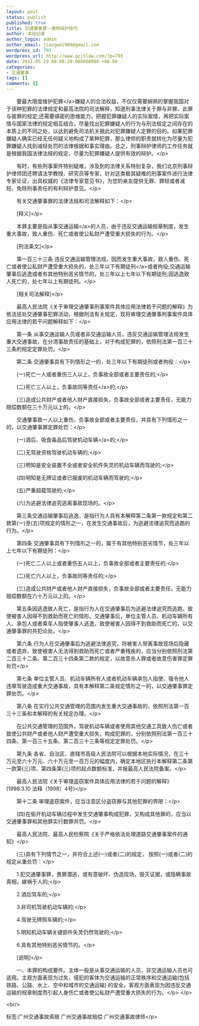 ```yaml
---
layout: post
status: publish
published: true
title: 交通肇事罪－律师辩护技巧
author: 本站记者
author_login: admin
author_email: jiangwei909@gmail.com
wordpress_id: 793
wordpress_url: http://www.gzjtlaw.com/?p=793
date: 2011-05-29 09:08:29.000000000 +08:00
categories:
- 交通肇事
tags: []
comments: []
---
```

<p><p>　　要最大限度维护<a>犯罪<&#47;a>嫌疑人的合法权益，不仅仅需要娴熟的掌握我国对于该种犯罪的法律规定和最高法院的司法解释，知道刑事法律关于罪与非罪、此罪与彼罪的规定;还需要缜密的思维能力，把握犯罪嫌疑人的实际案情，再把实际案情与国家法律的规定相互结合，尽量找出犯罪嫌疑人的行为与刑法规定之间存在的本质上的不同之处，以达到避免司法机关据此对犯罪嫌疑人定罪的目的。如果犯罪嫌疑人确实已经无任何疑义地构成了某种犯罪，那么律师的职责就转化为尽量为犯罪嫌疑人找到减轻处罚的法律根据和事实理由。总之，刑事辩护律师的工作任务就是根据我国法律法规的规定，尽量为犯罪嫌疑人提供有效的辩护。<&#47;p><p>　　有时，有些刑事案件特别疑难，涉及到的法律关系特别复杂，我们北京刑事辩护律师团还聘请法学教授、研究员等专家，针对这类极其疑难的刑事案件进行法律专家论证，出具权威的《法律专家意见书》，为您的亲友提供无罪、罪轻或者减轻、免除刑事责任的有利辩护意见。<&#47;p><p>　　有关交通肇事罪的法律法规和司法解释如下：<&#47;p><p>　　[释义]<&#47;p><p>　　本罪主要是指从事<a>交通运输<&#47;a>的人员，由于违反交通运输规章制度，发生重大事故，致人重伤、死亡或者使公私财产遭受重大损失的行为。<&#47;p><p>　　[刑法条文]<&#47;p><p>　　第一百三十三条 违反交通运输管理法规，因而发生重大事故，致人重伤、死亡或者使公私财产遭受重大损失的，处三年以下<a>有期徒刑<&#47;a>或者拘役;交通运输肇事后逃逸或者有其他特别恶劣情节的，处三年以上七年以下有期徒刑;因逃逸致人死亡的，处七年以上有期徒刑。<&#47;p><p>　　[相关司法解释]<&#47;p><p>　　最高人民法院《关于审理交通肇事刑事案件具体应用法律若干问题的解释》为依法惩处交通肇事犯罪活动，根据刑法有关规定，现将审理交通肇事刑事案件具体应用法律的若干问题解释如下：<&#47;p><p>　　第一条 从事交通运输人员或者非交通运输人员，违反交通运输管理法规发生重大交通事故，在分清事故责任的基础上，对于构成犯罪的，依照刑法第一百三十三条的规定定罪处罚。<&#47;p><p>　　第二条 交通肇事具有下列情形之一的，处三年以下有期徒刑或者拘役：<&#47;p><p>　　(一)死亡一人或者重伤三人以上，负事故全部或者主要责任的;<&#47;p><p>　　(二)死亡三人以上，负事故<a>同等责任<&#47;a>的;<&#47;p><p>　　(三)造成公共财产或者他人财产直接损失，负事故全部或者主要责任，无能力赔偿数额在三十万元以上的。<&#47;p><p>　　交通肇事致一人以上重伤，负事故全部或者主要责任，并具有下列情形之一的，以交通肇事罪定罪处罚：<&#47;p><p>　　(一)酒后、吸食毒品后驾驶机动<a>车辆<&#47;a>的;<&#47;p><p>　　(二)无驾驶资格驾驶机动车辆的;<&#47;p><p>　　(三)明知是安全装置不全或者安全机件失灵的机动车辆而驾驶的;<&#47;p><p>　　(四)明知是无牌证或者已报废的机动车辆而驾驶的;<&#47;p><p>　　(五)严重超载驾驶的;<&#47;p><p>　　(六)为逃避法律追究逃离事故现场的。<&#47;p><p>　　第三条交通运输肇事后逃逸，是指行为人具有本解释第二条第一款规定和第二款第(一)至(五)项规定的情形之一，在发生交通事故后，为逃避法律追究而逃跑的行为。<&#47;p><p>　　第四条 交通肇事具有下列情形之一的，属于有其他特别恶劣情节，处三年以上七年以下有期徒刑：<&#47;p><p>　　(一)死亡二人以上或者重伤五人以上，负事故全部或者主要责任的;<&#47;p><p>　　(二)死亡六人以上，负事故同等责任的;<&#47;p><p>　　(三)造成公共财产或者他人财产直接损失，负事故全部或者主要责任，无能力赔偿数额在六十万元以上的。<&#47;p><p>　　第五条因逃逸致人死亡，是指行为人在交通肇事后为逃避法律追究而逃跑，致使被害人因得不到救助而死亡的情形。交通肇事后，单位主管人员、机动车辆所有人、承包人或者乘车人指使肇事人逃逸，致使被害人因得不到救助而死亡的，以交通肇事罪的共犯论处。<&#47;p><p>　　第六条 行为人在交通肇事后为逃避法律追究，将被害人带离事故现场后隐藏或者遗弃，致使被害人无法得到救助而死亡或者严重残疾的，应当分别依照刑法第二百三十二条、第二百三十四条第二款的规定，以故意杀人罪或者故意伤害罪定罪处罚<&#47;p><p>　　第七条 单位主管人员、机动车辆所有人或者机动车辆承包人指使、强令他人违章驾驶造成重大交通事故，具有本解释第二条规定情形之一的，以交通肇事罪定罪处罚。<&#47;p><p>　　第八条 在实行公共交通管理的范围内发生重大交通事故的，依照刑法第一百三十三条和本解释的有关规定办理。<&#47;p><p>　　在公共交通管理的范围外，驾驶机动车辆或者使用其他交通工具致人伤亡或者致使公共财产或者他人财产遭受重大损失，构成犯罪的，分别依照刑法第一百三十四条、第一百三十五条、第二百三十三条等规定定罪处罚。<&#47;p><p>　　第九条 各省、自治区、直辖市高级人民法院可以根据本地实际情况，在三十万元至六十万元、六十万元至一百万元的幅度内，确定本地区执行本解释第二条第一款第(三)项、第四条第(三)项的起点数额标准，并报最高人民法院备案。<&#47;p><p>　　最高人民法院《关于审理盗窃案件具体应用法律的若于问题的解释》(1998.3.10 法释〔1998〕4号)<&#47;p><p>　　第十二条 审理盗窃案件，应当注意区分盗窃罪与其他犯罪的界限：<&#47;p><p>　　(四)在偷开机动车辆过程中发生交通肇事构成犯罪，又构成其他罪的，应当以交通肇事罪和其他罪实行数罪并罚。<&#47;p><p>　　最高人民法院、最高人民检察院《关于严格依法处理道路交通肇事案件的通知》<&#47;p><p>　　(三)具有下列情节之一，并符合上述(一)或者(二)的规定， 按照(一)或者(二)的规定从重处罚：<&#47;p><p>　　1.犯交通肇事罪，畏罪潜逃，或有意破坏、伪造现场，毁灭证据，或隐瞒事故真相，嫁祸于人的;<&#47;p><p>　　2.酒后驾车的;<&#47;p><p>　　3.非司机驾驶机动车辆的;<&#47;p><p>　　4.驾驶无牌照车辆的;<&#47;p><p>　　5.明知机动车辆关键部件失灵仍然驾驶的;<&#47;p><p>　　6.具有其他特别恶劣情节的。<&#47;p><p>　　[说明]<&#47;p><p>　　一、本罪的构成要件。主体一般是从事交通运输的人员，非交通运输人员也可适用。主观方面表现为过失，侵犯的客体为交通运输的正常秩序和交通运输(包括铁路、公路、水上、空中和城市的交通运输) 的安全。客观方面表现为因违反交通运输的规章制度而引起人身伤亡或者使公私财产遭受重大损失的行为。<&#47;p><&#47;p><br&#47;><p>标签:广州交通事故索赔 广州交通事故赔偿 广州交通事故律师<&#47;p>
